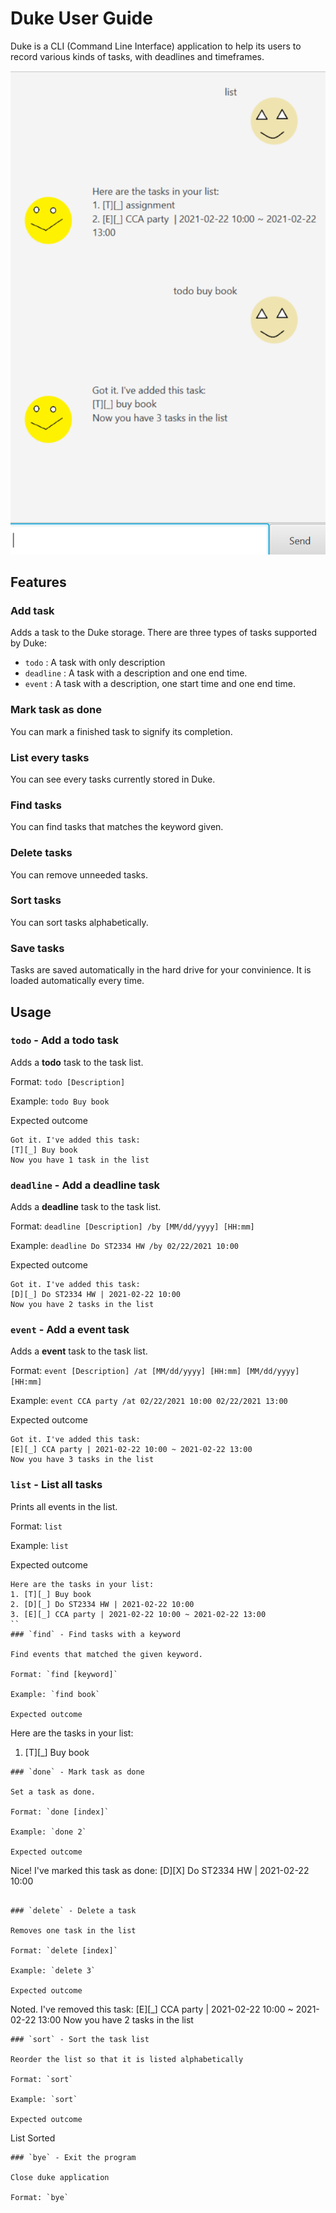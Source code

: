# Duke User Guide

Duke is a CLI (Command Line Interface) application to help its users to record various kinds of tasks, with deadlines and timeframes. 


![](Ui.png)

## Features

### Add task

Adds a task to the Duke storage. There are three types of tasks supported by Duke:
* `todo` : A task with only description
* `deadline` : A task with a description and one end time.
* `event` : A task with a description, one start time and one end time.

### Mark task as done

You can mark a finished task to signify its completion.

### List every tasks

You can see every tasks currently stored in Duke.

### Find tasks

You can find tasks that matches the keyword given.

### Delete tasks

You can remove unneeded tasks.

### Sort tasks

You can sort tasks alphabetically.

### Save tasks

Tasks are saved automatically in the hard drive for your convinience. It is loaded automatically every time.

## Usage

### `todo` - Add a **todo** task

Adds a **todo** task to the task list.

Format: `todo [Description]`

Example: `todo Buy book`

Expected outcome
```
Got it. I've added this task:
[T][_] Buy book
Now you have 1 task in the list
```
### `deadline` - Add a **deadline** task

Adds a **deadline** task to the task list.

Format: `deadline [Description] /by [MM/dd/yyyy] [HH:mm]`

Example: `deadline Do ST2334 HW /by 02/22/2021 10:00`

Expected outcome
```
Got it. I've added this task:
[D][_] Do ST2334 HW | 2021-02-22 10:00
Now you have 2 tasks in the list
```
### `event` - Add a **event** task

Adds a **event** task to the task list.

Format: `event [Description] /at [MM/dd/yyyy] [HH:mm] [MM/dd/yyyy] [HH:mm]`

Example: `event CCA party /at 02/22/2021 10:00 02/22/2021 13:00`

Expected outcome
```
Got it. I've added this task:
[E][_] CCA party | 2021-02-22 10:00 ~ 2021-02-22 13:00
Now you have 3 tasks in the list
```
### `list` - List all tasks

Prints all events in the list.

Format: `list`

Example: `list`

Expected outcome
```
Here are the tasks in your list:
1. [T][_] Buy book
2. [D][_] Do ST2334 HW | 2021-02-22 10:00
3. [E][_] CCA party | 2021-02-22 10:00 ~ 2021-02-22 13:00
``
### `find` - Find tasks with a keyword

Find events that matched the given keyword.

Format: `find [keyword]`

Example: `find book`

Expected outcome
```
Here are the tasks in your list:
1. [T][_] Buy book
```
### `done` - Mark task as done

Set a task as done.

Format: `done [index]`

Example: `done 2`

Expected outcome
```
Nice! I've marked this task as done:
[D][X] Do ST2334 HW | 2021-02-22 10:00
```

### `delete` - Delete a task

Removes one task in the list

Format: `delete [index]`

Example: `delete 3`

Expected outcome
```
Noted. I've removed this task:
[E][_] CCA party | 2021-02-22 10:00 ~ 2021-02-22 13:00
Now you have 2 tasks in the list
```
### `sort` - Sort the task list

Reorder the list so that it is listed alphabetically

Format: `sort`

Example: `sort`

Expected outcome
```
List Sorted
```
### `bye` - Exit the program

Close duke application

Format: `bye`



